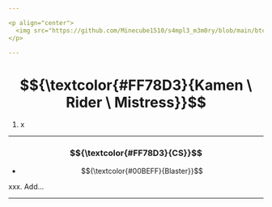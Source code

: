 ```yaml
---

<p align="center">
  <img src="https://github.com/Minecube1510/s4mpl3_m3m0ry/blob/main/btc_img/d04_MRK.png", width="100">
</p>

---
```


# $${\textcolor{#FF78D3}{Kamen \ Rider \ Mistress}}$$

1. x

---

### $${\textcolor{#FF78D3}{CS}}$$

- $${\textcolor{#00BEFF}{Blaster}}$$

xxx. Add...

---
